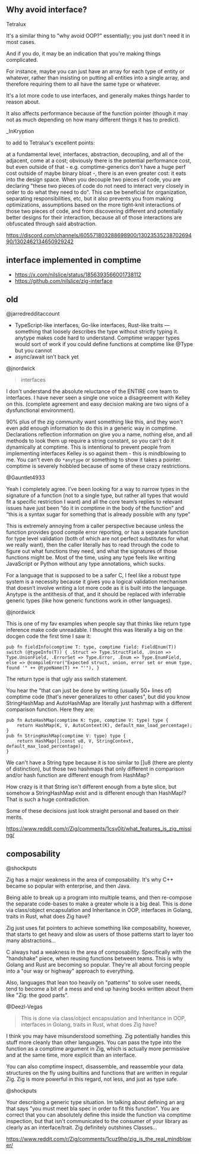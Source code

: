 ## Why avoid interface?

Tetralux

It's a similar thing to "why avoid OOP?" essentially; you just don't need it in most cases.

And if you do, it may be an indication that you're making things complicated.

For instance, maybe you can just have an array for each type of entity or whatever, rather than insisting on putting all entities into a single array, and therefore requiring them to all have the same type or whatever.

It's a lot more code to use interfaces, and generally makes things harder to reason about.

It also affects performance because of the function pointer (though it may not as much depending on how many different things it has to predict).

_InKryption

to add to Tetralux's excellent points:

at a fundamental level, interfaces, abstraction, decoupling, and all of the adjacent, come at a cost; obviously there is the potential performance cost, but even outside of that - e.g. comptime-generics don't have a huge perf cost outside of maybe binary bloat -, there is an even greater cost: it eats into the design space. When you decouple two pieces of code, you are declaring "these two pieces of code do not need to interact very closely in order to do what they need to do". This can be beneficial for organization, separating responsibilities, etc, but it also prevents you from making optimizations, assumptions based on the more tight-knit interactions of those two pieces of code, and from discovering different and potentially better designs for their interaction, because all of those interactions are obfuscated through said abstraction.

https://discord.com/channels/605571803288698900/1302353523870269490/1302462134650929242

## interface implemented in comptime

- https://x.com/nilslice/status/1856393566001738112
- https://github.com/nilslice/zig-interface

## old

@jarredredditaccount

- TypeScript-like interfaces, Go-like interfaces, Rust-like traits — something that loosely describes the type without strictly typing it. anytype makes code hard to understand. Comptime wrapper types would sort of work if you could define functions at comptime like @Type but you cannot
- async/await isn’t back yet

@jnordwick

> interfaces

I don't understand the absolute reluctance of the ENTIRE core team to interfaces. I have never seen a single one voice a disagreement with Kelley on this. (complete agreement and easy decision making are two signs of a dysfunctional environment).

90% plus of the zig community want something like this, and they won't even add enough information to do this in a generic way in comptime. Declarations reflection information on give you a name, nothing else, and all methods to look them up require a string constant, so you can't do it dynamically at comptime. This is intentional to prevent people from implementing interfaces Kelley is so against them - this is mindblowing to me. You can't even do `*anytype` or something to show it takes a pointer. comptime is severely hobbled because of some of these crazy restrictions.

@Gauntlet4933

Yeah I completely agree. I’ve been looking for a way to narrow types in the signature of a function (not to a single type, but rather all types that would fit a specific restriction I want) and all the core team’s replies to relevant issues have just been “do it in comptime in the body of the function” and “this is a syntax sugar for something that is already possible with any type”

This is extremely annoying from a caller perspective because unless the function provides good compile error reporting, or has a separate function for type level validation (both of which are not perfect substitutes for what we really want), then the caller literally has to read through the code to figure out what functions they need, and what the signatures of those functions might be. Most of the time, using any type feels like writing JavaScript or Python without any type annotations, which sucks.

For a language that is supposed to be a safer C, I feel like a robust type system is a necessity because it gives you a logical validation mechanism that doesn’t involve writing a lot more code as it is built into the language. Anytype is the antithesis of that, and it should be replaced with inferrable generic types (like how generic functions work in other languages).

@jnordwick

This is one of my fav examples when people say that thinks like return type inference make code unreadable. I thought this was literally a big on the docgen code the first time I saw it:

```zig
pub fn fieldInfo(comptime T: type, comptime field: FieldEnum(T)) switch (@typeInfo(T)) { .Struct => Type.StructField, .Union => Type.UnionField, .ErrorSet => Type.Error, .Enum => Type.EnumField, else => @compileError("Expected struct, union, error set or enum type, found '" ++ @typeName(T) ++ "'"), }
```

The return type is that ugly ass switch statement.

You hear the "that can just be done by writing (usually 50+ lines of) comptime code (that's never generalizes to other cases", but did you know StringHashMap and AutoHashMap are literally just hashmap with a different comparison function. Here they are:

```zig
pub fn AutoHashMap(comptime K: type, comptime V: type) type {
    return HashMap(K, V, AutoContext(K), default_max_load_percentage);
}
pub fn StringHashMap(comptime V: type) type {
    return HashMap([]const u8, V, StringContext, default_max_load_percentage);
}
```

We can't have a String type because it is too similar to []u8 (there are plenty of distinction), but those two hashmaps that only different in comparison and/or hash function are different enough from HashMap?

How crazy is it that String isn't different enough from a byte slice, but somehow a StringHashMap exist and is different enough than HashMap!? That is such a huge contradiction.

Some of these decisions just look straight personal and based on their merits.

https://www.reddit.com/r/Zig/comments/1csv0it/what_features_is_zig_missing/

## composability

@shockputs

Zig has a major weakness in the area of composability. It's why C++ became so popular with enterprise, and then Java.

Being able to break up a program into multiple teams, and then re-compose the separate code-bases to make a greater whole is a big deal. This is done via class/object encapsulation and Inheritance in OOP, interfaces in Golang, traits in Rust, what does Zig have?

Zig just uses fat pointers to achieve something like composability, however, that starts to get heavy and slow as users of those patterns start to layer too many abstractions...

C always had a weakness in the area of composability. Specifically with the "handshake" piece, when reusing functions between teams. This is why Golang and Rust are becoming so popular. They're all about forcing people into a "our way or highway" approach to everything.

Also, languages that lean too heavily on "patterns" to solve user needs, tend to become a bit of a mess and end up having books written about them like "Zig: the good parts".

@Deezl-Vegas

> This is done via class/object encapsulation and Inheritance in OOP, interfaces in Golang, traits in Rust, what does Zig have?

I think you may have misunderstood something. Zig potentially handles this stuff more cleanly than other languages. You can pass the type into the function as a comptime argument in Zig, which is actually more permissive and at the same time, more explicit than an interface.

You can also comptime inspect, disassemble, and reassemble your data structures on the fly using builtins and functions that are written in regular Zig. Zig is more powerful in this regard, not less, and just as type safe.

@shockputs

Your describing a generic type situation. Im talking about defining an arg that says "you must meet bla spec in order to fit this function". You are correct that you can absolutely define this inside the function via comptime inspection, but that isn't communicated to the consumer of your library as clearly as an interface/trait. Zig definitely outshines Classes...

https://www.reddit.com/r/Zig/comments/1cuz9hp/zig_is_the_real_mindblower/
